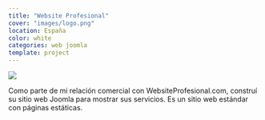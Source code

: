 ```yaml
---
title: "Website Profesional"
cover: "images/logo.png"
location: España
color: white
categories: web joomla
template: project
---
```


![](/work/website-profesional/images/1.png)

Como parte de mi relación comercial con WebsiteProfesional.com, construí su sitio web Joomla para mostrar sus servicios. Es un sitio web estándar con páginas estáticas.
